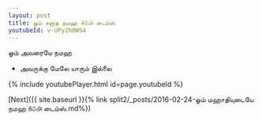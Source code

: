 ```yaml
---
layout: post
title: ஓம் சனாத நமஹ ௧௦௮ டைம்ஸ்
youtubeId: v-UPy2h0WS4
---
```

 
 
 ஓம் அவரையே நமஹ  
 
 -  அவருக்கு மேலே யாரும் இல்லை 
 
  
 
  
 
 
 
 
 
 


{% include youtubePlayer.html id=page.youtubeId %}
 
[Next]({{ site.baseurl }}{% link  split2/_posts/2016-02-24-ஓம் மஹாதியுடையே நமஹ ௧௦௮ டைம்ஸ்.md%})
 
